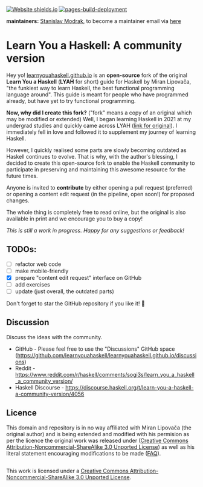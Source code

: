 [![Website shields.io](https://img.shields.io/website-up-down-green-red/http/shields.io.svg)](https://learnyouahaskell.github.io/)
[![pages-build-deployment](https://github.com/learnyouahaskell/learnyouahaskell.github.io/actions/workflows/pages/pages-build-deployment/badge.svg?branch=main)](https://github.com/learnyouahaskell/learnyouahaskell.github.io/actions/workflows/pages/pages-build-deployment)

**maintainers:** [Stanislav Modrak](https://github.com/smith558), to become a maintainer email via [here](https://stanislav.gq/)

# Learn You a Haskell: A community version

Hey yo! [learnyouahaskell.github.io](https://learnyouahaskell.github.io/) is an **open-source** fork of the original **Learn You a Haskell** (**LYAH** for short) guide for Haskell by Miran Lipovača, "the funkiest way to learn Haskell, the best functional programming language around". This guide is meant for people who have programmed already, but have yet to try functional programming.

**Now, why did I create this fork?** ("fork" means a copy of an original which may be modified or extended)
Well, I began learning Haskell in 2021 at my undergrad studies and quickly came across LYAH ([link for original](http://learnyouahaskell.com/)). I immediately fell in love and followed it to supplement my journey of learning Haskell.

However, I quickly realised some parts are slowly becoming outdated as Haskell continues to evolve. That is why, with the author's blessing, I decided to create this open-source fork to enable the Haskell community to participate in preserving and maintaining this awesome resource for the future times.

Anyone is invited to **contribute** by either opening a pull request (preferred) or opening a content edit request (in the pipeline, open soon!) for proposed changes.

The whole thing is completely free to read online, but the original is also available in print and we encourage you to buy a copy!

*This is still a work in progress. Happy for any suggestions or feedback!*

## TODOs:
- [ ] refactor web code
- [ ] make mobile-friendly
- [x] prepare "content edit request" interface on GitHub
- [ ] add exercises
- [ ] update (just overall, the outdated parts)

Don't forget to star the GitHub repository if you like it! 🙂

## Discussion
Discuss the ideas with the community.

* GitHub - Please feel free to use the "Discussions" GitHub space (https://github.com/learnyouahaskell/learnyouahaskell.github.io/discussions)
* Reddit - https://www.reddit.com/r/haskell/comments/sogi3s/learn_you_a_haskell_a_community_version/
* Haskell Discourse - https://discourse.haskell.org/t/learn-you-a-haskell-a-community-version/4056

## Licence
This domain and repository is in no way affiliated with Miran Lipovača (the original author) and is being extended and modified with his permision as per the licence the original work was released under ([Creative Commons Attribution-Noncommercial-ShareAlike 3.0 Unported License](http://creativecommons.org/licenses/by-nc-sa/3.0/)) as well as his literal statement encouraging modifications to be made ([FAQ](http://learnyouahaskell.com/faq)).

##
This work is licensed under a [Creative Commons Attribution-Noncommercial-ShareAlike 3.0 Unported License](http://creativecommons.org/licenses/by-nc-sa/3.0/).
